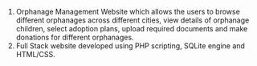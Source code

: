 1) Orphanage Management Website which allows the users to browse different orphanages across different cities, view details of orphanage children, select adoption plans, upload required documents and make donations for different orphanages.
2) Full Stack website developed using PHP scripting, SQLite engine and HTML/CSS.

